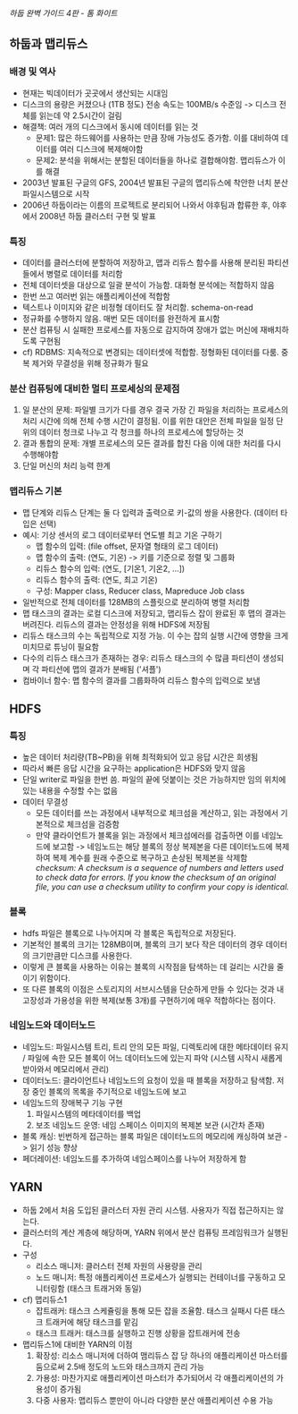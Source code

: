 *하둡 완벽 가이드 4판 - 톰 화이트*

## 하둡과 맵리듀스
### 배경 및 역사
- 현재는 빅데이터가 곳곳에서 생산되는 시대임
- 디스크의 용량은 커졌으나 (1TB 정도) 전송 속도는 100MB/s 수준임 -> 디스크 전체를 읽는데 약 2.5시간이 걸림
- 해결책: 여러 개의 디스크에서 동시에 데이터를 읽는 것
  - 문제1: 많은 하드웨어를 사용하는 만큼 장애 가능성도 증가함. 이를 대비하여 데이터를 여러 디스크에 복제해야함
  - 문제2: 분석을 위해서는 분할된 데이터들을 하나로 결합해야함. 맵리듀스가 이를 해결
- 2003년 발표된 구글의 GFS, 2004년 발표된 구글의 맵리듀스에 착안한 너치 분산 파일시스템으로 시작
- 2006년 하둡이라는 이름의 프로젝트로 분리되어 나와서 야후팀과 합류한 후, 야후에서 2008년 하둡 클러스터 구현 및 발표

### 특징
- 데이터를 클러스터에 분할하여 저장하고, 맵과 리듀스 함수를 사용해 분리된 파티션들에서 병렬로 데이터를 처리함
- 전체 데이터셋을 대상으로 일괄 분석이 가능함. 대화형 분석에는 적합하지 않음
- 한번 쓰고 여러번 읽는 애플리케이션에 적합함
- 텍스트나 이미지와 같은 비정형 데이터도 잘 처리함. schema-on-read
- 정규화를 수행하지 않음. 매번 모든 데이터를 완전하게 표시함
- 분산 컴퓨팅 시 실패한 프로세스를 자동으로 감지하여 장애가 없는 머신에 재배치하도록 구현됨
- cf) RDBMS: 지속적으로 변경되는 데이터셋에 적합함. 정형화된 데이터를 다룸. 중복 제거와 무결성을 위해 정규화가 필요

### 분산 컴퓨팅에 대비한 멀티 프로세싱의 문제점
1) 일 분산의 문제: 파일별 크기가 다를 경우 결국 가장 긴 파일을 처리하는 프로세스의 처리 시간에 의해 전체 수행 시간이 결정됨. 이를 위한 대안은 전체 파일을 일정 단위의 데이터 청크로 나누고 각 청크를 하나의 프로세스에 할당하는 것
2) 결과 통합의 문제: 개별 프로세스의 모든 결과를 합친 다음 이에 대한 처리를 다시 수행해야함
3) 단일 머신의 처리 능력 한계

### 맵리듀스 기본
- 맵 단계와 리듀스 단계는 둘 다 입력과 출력으로 키-값의 쌍을 사용한다. (데이터 타입은 선택)
- 예시: 기상 센서의 로그 데이터로부터 연도별 최고 기온 구하기
  - 맵 함수의 입력: (file offset, 문자열 형태의 로그 데이터)
  - 맵 함수의 출력: (연도, 기온) -> 키를 기준으로 정렬 및 그룹화
  - 리듀스 함수의 입력: (연도, [기온1, 기온2, ...])
  - 리듀스 함수의 출력: (연도, 최고 기온)
  - 구성: Mapper class, Reducer class, Mapreduce Job class
- 일반적으로 전체 데이터를 128MB의 스플릿으로 분리하여 병렬 처리함
- 맵 태스크의 결과는 로컬 디스크에 저장되고, 맵리듀스 잡이 완료된 후 맵의 결과는 버려진다. 리듀스의 결과는 안정성을 위해 HDFS에 저장됨
- 리듀스 태스크의 수는 독립적으로 지정 가능. 이 수는 잡의 실행 시간에 영향을 크게 미치므로 튜닝이 필요함 
- 다수의 리듀스 태스크가 존재하는 경우: 리듀스 태스크의 수 많큼 파티션이 생성되며 각 파티션에 맵의 결과가 분배됨 ('셔플')
- 컴바이너 함수: 맵 함수의 결과를 그룹화하여 리듀스 함수의 입력으로 보냄

## HDFS
### 특징
- 높은 데이터 처리량(TB~PB)을 위해 최적화되어 있고 응답 시간은 희생됨
- 따라서 빠른 응답 시간을 요구하는 application은 HDFS와 맞지 않음
- 단일 writer로 파일을 한번 씀. 파일의 끝에 덧붙이는 것은 가능하지만 임의 위치에 있는 내용을 수정할 수는 없음
- 데이터 무결성
  - 모든 데이터를 쓰는 과정에서 내부적으로 체크섬을 계산하고, 읽는 과정에서 기본적으로 체크섬을 검증함
  - 만약 클라이언트가 블록을 읽는 과정에서 체크섬에러를 검출하면 이를 네임노드에 보고함 -> 네임노드는 해당 블록의 정상 복제본을 다른 데이터노드에 복제하여 복제 계수를 원래 수준으로 복구하고 손상된 복제본을 삭제함  
*checksum: A checksum is a sequence of numbers and letters used to check data for errors. If you know the checksum of an original file, you can use a checksum utility to confirm your copy is identical.*

### 블록
- hdfs 파일은 블록으로 나누어지며 각 블록은 독립적으로 저장된다.
- 기본적인 블록의 크기는 128MB이며, 블록의 크기 보다 작은 데이터의 경우 데이터의 크기만큼만 디스크를 사용한다.
- 이렇게 큰 블록을 사용하는 이유는 블록의 시작점을 탐색하는 데 걸리는 시간을 줄이기 위함이다.
- 또 다른 블록의 이점은 스토리지의 서브시스템을 단순하게 만들 수 있다는 것과 내고장성과 가용성을 위한 복제(보통 3개)를 구현하기에 매우 적합하다는 점이다.

### 네임노드와 데이터노드
- 네임노드: 파일시스템 트리, 트리 안의 모든 파일, 디렉토리에 대한 메타데이터 유지 / 파일에 속한 모든 블록이 어느 데이터노드에 있는지 파악 (시스템 시작시 새롭게 받아와서 메모리에서 관리)
- 데이터노드: 클라이언트나 네임노드의 요청이 있을 때 블록을 저장하고 탐색함. 저장 중인 블록의 목록을 주기적으로 네임노드에 보고
- 네임노드의 장애복구 기능 구현
  1) 파일시스템의 메타데이터를 백업
  2) 보조 네임노드 운영: 네임 스페이스 이미지의 복제본 보관 (시간차 존재)
- 블록 캐싱: 빈번하게 접근하는 블록 파일은 데이터노드의 메모리에 캐싱하여 보관 -> 읽기 성능 향상
- 페더레이션: 네임노드를 추가하여 네임스페이스를 나누어 저장하게 함

## YARN
- 하둡 2에서 처음 도입된 클러스터 자원 관리 시스템. 사용자가 직접 접근하지는 않는다.
- 클러스터의 계산 계층에 해당하며, YARN 위에서 분산 컴퓨팅 프레임워크가 실행된다.
- 구성
  - 리소스 매니저: 클러스터 전체 자원의 사용량을 관리
  - 노드 매니저: 특정 애플리케이션 프로세스가 실행되는 컨테이너를 구동하고 모니터링함 (태스크 트래거와 동일)
- cf) 맵리듀스1 
  - 잡트래커: 태스크 스케쥴링을 통해 모든 잡을 조율함. 태스크 실패시 다른 태스크 트래커에 해당 태스크를 맡김
  - 태스크 트래커: 태스크를 실행하고 진행 상황을 잡트래커에 전송
- 맵리듀스1에 대비한 YARN의 이점
  1) 확장성: 리소스 매니저에 더하여 맴리듀스 잡 당 하나의 애플리케이션 마스터를 둠으로써 2.5배 정도의 노드와 태스크까지 관리 가능
  2) 가용성: 마찬가지로 애플리케이션 마스터가 추가되어서 각 애플리케이션의 가용성이 증가됨
  3) 다중 사용자: 맵리듀스 뿐만이 아니라 다양한 분산 애플리케이션 수용 가능
